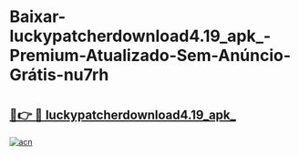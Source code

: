# Baixar-luckypatcherdownload4.19_apk_-Premium-Atualizado-Sem-Anúncio-Grátis-nu7rh

# <h2><a href="https://x1z5h5.esa.edu.pl?src=luckypatcherdownload4.19_apk_&ref=nu7rh">🔗👉 🔴 luckypatcherdownload4.19_apk_</a></h2>

[![acn](https://github.com/user-attachments/assets/0f9c940e-d8b0-45ae-aac7-cd30a18b3e1c)](https://x1z5h5.esa.edu.pl?src=luckypatcherdownload4.19_apk_&ref=nu7rh)

